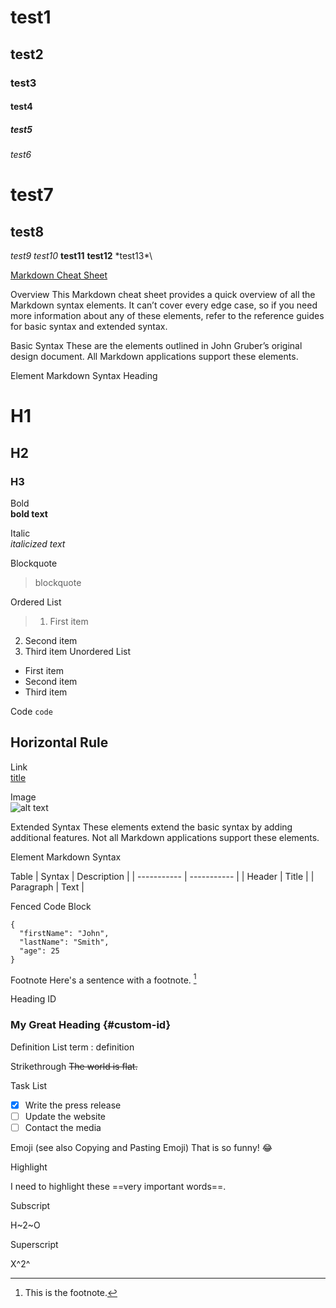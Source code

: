 # test1
## test2
### test3
#### test4
##### test5
###### test6
test7
=============
test8
-------------
*test9*
_test10_
**test11**
__test12__
\*test13*\


[Markdown Cheat Sheet](https://www.markdownguide.org/cheat-sheet/)

Overview
This Markdown cheat sheet provides a quick overview of all the Markdown syntax elements. It can’t cover every edge case, so if you need more information about any of these elements, refer to the reference guides for basic syntax and extended syntax.

Basic Syntax
These are the elements outlined in John Gruber’s original design document. All Markdown applications support these elements.

Element	Markdown Syntax
Heading	
# H1
## H2
### H3
Bold	
**bold text**

Italic	
*italicized text*

Blockquote	
> blockquote
> 
Ordered List
> 1. First item
2. Second item
3. Third item
Unordered List
- First item
- Second item
- Third item

Code
`code`

Horizontal Rule
---

Link	
[title](https://www.example.com)

Image	
![alt text](image.jpg)

Extended Syntax
These elements extend the basic syntax by adding additional features. Not all Markdown applications support these elements.

Element	Markdown Syntax


Table	| Syntax | Description |
| ----------- | ----------- |
| Header | Title |
| Paragraph | Text |


Fenced Code Block	
```
{
  "firstName": "John",
  "lastName": "Smith",
  "age": 25
}
```

Footnote	Here's a sentence with a footnote. [^1]

[^1]: This is the footnote.

Heading ID	
### My Great Heading {#custom-id}

Definition List	term
: definition

Strikethrough	~~The world is flat.~~

Task List	
- [x] Write the press release
- [ ] Update the website
- [ ] Contact the media

Emoji
(see also Copying and Pasting Emoji)	That is so funny! :joy:

Highlight	

I need to highlight these ==very important words==.


Subscript

H~2~O


Superscript	

X^2^

